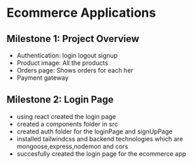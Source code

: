 # Ecommerce Applications
## Milestone 1: Project Overview
- Authentication: login logout signup
- Product image: All the products
- Orders page: Shows orders for each her
- Payment gateway
## Milestone 2: Login Page
- using react created the login page
- created a components folder in src
- created auth folder for the loginPage and signUpPage
- installed tailwindcss and backend technologies which are mongoose,express,nodemon and cors
- succesfully created the login page for the ecommerce app
  
